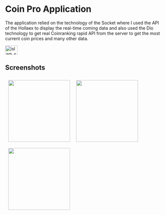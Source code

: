 # Coin Pro Application



The application relied on the technology of the Socket where I used the API of the Hollaex to display the real-time coming data and also used the Dio technology to get real Coinranking rapid API from the server to get the most current coin prices and many other data.



</a>  
<a href="https://twitter.com/islam_shamurov" target="blank"><img align="center" src="https://static.tildacdn.com/tild6536-3465-4061-b030-656164346166/arrow_down.png" alt="islam_shamurov" height="30" width="40" /></a>
  

## Screenshots
<img src="https://user-images.githubusercontent.com/102592952/190419351-969b7bf3-0159-47fb-99ca-184fef522e19.jpg" align="left"
width="200"
    hspace="10" vspace="10">

<img src="https://user-images.githubusercontent.com/102592952/190419497-648a2cf4-4d04-449d-a952-fc82a992615f.jpg" align="left"
width="200"
    hspace="10" vspace="10">
    
  
<img src="https://user-images.githubusercontent.com/102592952/190419674-a7e9d767-4cfe-4642-a1c6-45414c6d3f1e.jpg" align="left"
width="200"
    hspace="10" vspace="10">
    


